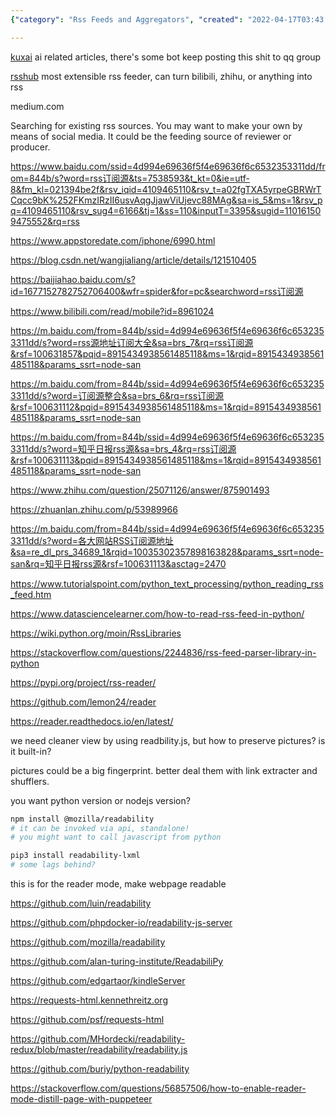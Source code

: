 ```yaml
---
{"category": "Rss Feeds and Aggregators", "created": "2022-04-17T03:43:37.000Z", "date": "2022-04-17 03:43:37", "description": "This article delves into RSS feed sources and customizable aggregators, recommending the use of social media for content dissemination. It further explores Python RSS libraries and a JavaScript readability library for image and fingerprint handling. Installation instructions using npm and pip are provided for Node.js and Python.", "modified": "2022-12-08T18:02:12.900Z", "tags": ["image sources", "rss", "subscription", "text sources"], "title": "RSS Feeds"}

---
```


[kuxai](https://www.kuxai.com) ai related articles, there's some bot keep posting this shit to qq group

[rsshub](https://github.com/DIYgod/RSSHub) most extensible rss feeder, can turn bilibili, zhihu, or anything into rss

medium.com

Searching for existing rss sources. You may want to make your own by means of social media. It could be the feeding source of reviewer or producer.

https://www.baidu.com/ssid=4d994e69636f5f4e69636f6c6532353311dd/from=844b/s?word=rss订阅源&ts=7538593&t_kt=0&ie=utf-8&fm_kl=021394be2f&rsv_iqid=4109465110&rsv_t=a02fgTXA5yrpeGBRWrTCqcc9bK%252FKmzIRzII6usvAqgJjawViUjevc88MAg&sa=is_5&ms=1&rsv_pq=4109465110&rsv_sug4=6166&tj=1&ss=110&inputT=3395&sugid=110161509475552&rq=rss

https://www.appstoredate.com/iphone/6990.html

https://blog.csdn.net/wangjialiang/article/details/121510405

https://baijiahao.baidu.com/s?id=1677152782752706400&wfr=spider&for=pc&searchword=rss订阅源

https://www.bilibili.com/read/mobile?id=8961024

https://m.baidu.com/from=844b/ssid=4d994e69636f5f4e69636f6c6532353311dd/s?word=rss源地址订阅大全&sa=brs_7&rq=rss订阅源&rsf=100631857&pqid=8915434938561485118&ms=1&rqid=8915434938561485118&params_ssrt=node-san

https://m.baidu.com/from=844b/ssid=4d994e69636f5f4e69636f6c6532353311dd/s?word=订阅源整合&sa=brs_6&rq=rss订阅源&rsf=100631112&pqid=8915434938561485118&ms=1&rqid=8915434938561485118&params_ssrt=node-san

https://m.baidu.com/from=844b/ssid=4d994e69636f5f4e69636f6c6532353311dd/s?word=知乎日报rss源&sa=brs_4&rq=rss订阅源&rsf=100631113&pqid=8915434938561485118&ms=1&rqid=8915434938561485118&params_ssrt=node-san

https://www.zhihu.com/question/25071126/answer/875901493

https://zhuanlan.zhihu.com/p/53989966

https://m.baidu.com/from=844b/ssid=4d994e69636f5f4e69636f6c6532353311dd/s?word=各大网站RSS订阅源地址&sa=re_dl_prs_34689_1&rqid=10035302357898163828&params_ssrt=node-san&rq=知乎日报rss源&rsf=100631113&asctag=2470

https://www.tutorialspoint.com/python_text_processing/python_reading_rss_feed.htm

https://www.datasciencelearner.com/how-to-read-rss-feed-in-python/

https://wiki.python.org/moin/RssLibraries

https://stackoverflow.com/questions/2244836/rss-feed-parser-library-in-python

https://pypi.org/project/rss-reader/

https://github.com/lemon24/reader

https://reader.readthedocs.io/en/latest/

we need cleaner view by using readbility.js, but how to preserve pictures? is it built-in?

pictures could be a big fingerprint. better deal them with link extracter and shufflers.

you want python version or nodejs version?

```bash
npm install @mozilla/readability
# it can be invoked via api, standalone!
# you might want to call javascript from python

```

```bash
pip3 install readability-lxml
# some lags behind?

```

this is for the reader mode, make webpage readable

https://github.com/luin/readability

https://github.com/phpdocker-io/readability-js-server

https://github.com/mozilla/readability

https://github.com/alan-turing-institute/ReadabiliPy

https://github.com/edgartaor/kindleServer

https://requests-html.kennethreitz.org

https://github.com/psf/requests-html

https://github.com/MHordecki/readability-redux/blob/master/readability/readability.js

https://github.com/buriy/python-readability

https://stackoverflow.com/questions/56857506/how-to-enable-reader-mode-distill-page-with-puppeteer
